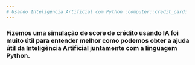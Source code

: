 ```yaml
---
# Usando Inteligência Artificial com Python :computer::credit_card:
---
```

### Fizemos uma simulação de score de crédito usando IA foi muito útil para entender melhor como podemos obter a ajuda útil da Inteligência Artificial juntamente com a linguagem Python.
